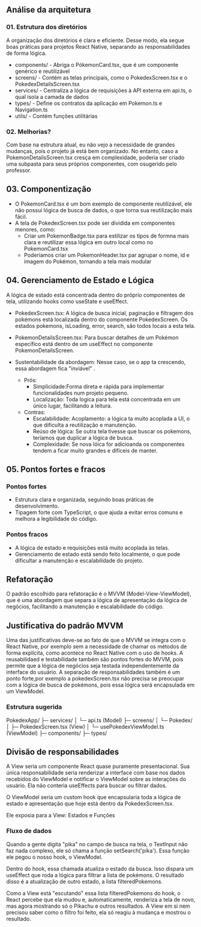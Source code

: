 ## Análise da arquitetura

### 01. Estrutura dos diretórios
A organização dos diretórios é clara e eficiente. Desse modo, ela segue boas práticas para projetos React Native, separando as responsabilidades de forma lógica.

- components/ - Abriga o PókemonCard.tsx, que é um componente genérico e reutilizável
- screens/ - Contém as telas principais, como o PokedexScreen.tsx e o PokedexDetailsScreen.tsx
- services/ - Centraliza a lógica de requisições à API externa em api.ts, o qual isola a camada de dados
- types/ - Define os contratos da aplicação em Pokemon.ts e Navigation.ts
- utils/ - Contém funções utilitárias

### 02. Melhorias?
Com base na estrutura atual, eu não vejo a necessidade de grandes mudanças, pois o projeto já está bem organizado. No entanto, caso a PokemonDetailsScreen.tsx cresça em complexidade, poderia ser criado uma subpasta para seus próprios componentes, com osugerido pelo professor.

## 03. Componentização
- O PokemonCard.tsx é um bom exemplo de componente reutilizável, ele não possui lógica de busca de dados, o que torna sua reutilização mais fácil. 
- A tela de PokedexScreen.tsx pode ser dividida em componentes menores, como:
    - Criar um PokemonBadge.tsx para estilizar os tipos de formna mais clara e reutilizar essa lógica em outro local como no PokemonCard.tsx
    - Poderiamos criar um PokemonHeader.tsx par agrupar o nome, id e imagem do Pokémon, tornando a tela mais modular

## 04. Gerenciamento de Estado e Lógica
A lógica de estado está concentrada dentro do próprio componentes de tela, utilizando hooks como useState e useEffect.

- PokedexScreen.tsx: A lógica de busca inicial, paginação  e filtragem dos pokémons está localizada dentro do componente PokedexScreen. Os estados pokemons, isLoading, error, search, são todos locais a esta tela.

- PokemonDetailsScreen.tsx: Para buscar detalhes de um Pokémon específico está dentro de um useEffect no componente PokemonDetailsScreen.

- Sustentabilidade da abordagem: Nesse caso, se o app ta crescendo, essa abordagem fica "inviável" .
    - Prós:
        - Simplicidade:Forma direta e rápida para implementar funcionalidades num projeto pequeno.
        - Localização: Toda logica para tela está concentrada em um único lugar, facilitando a leitura.
    - Contras:
        - Escalabilidade: Acoplamento: a lógica ta muito acoplada a UI, o que dificulta a reutilização e manutenção.
        - Reúso de lógica: Se outra tela tivesse que buscar os pokemons, teríamos que duplicar a lógica de busca.
        - Complexidade: Se nova lóica for adicioanda os componentes tendem a ficar muito grandes e difíceis de manter. 
## 05. Pontos fortes e fracos
### Pontos fortes
- Estrutura clara e organizada, seguindo boas práticas de desenvolvimento.
- Tipagem forte com TypeScript, o que ajuda a evitar erros comuns e melhora a legibilidade do código.
### Pontos fracos
- A lógica de estado e requisições está muito acoplada às telas.
- Gerenciamento de estado está sendo feito localmente, o que pode dificultar a manutenção e escalabilidade do projeto.

## Refatoração

O padrão escolhido para refatoração é o MVVM (Model-View-ViewModel), que é uma abordagem que separa a lógica de apresentação da lógica de negócios, facilitando a manutenção e escalabilidade do código.
## Justificativa do padrão MVVM
Uma das justificativas deve-se ao fato de que o MVVM se integra com o React Native, por exemplo sem a necessidade de chamar os métodos de forma explícita, como acontece no React Native com o uso de hooks. A reusabilidaed e testabilidade também são pontos fortes do MVVM, pois permite que a lógica de negócios seja testada independentemente da interface do usuário. A separação de responsabilidades também é um ponto forte,por exemplo a pokedexScreen.tsx não precisa se preocupar com a lógica de busca de pokémons, pois essa lógica será encapsulada em um ViewModel.

### Estrutura sugerida
PokedexApp/
├─ services/
│  └─ api.ts                   (Model)
├─ screens/
│  └─ Pokedex/
│     ├─ PokedexScreen.tsx      (View)
│     └─ usePokedexViewModel.ts (ViewModel)
├─ components/
├─ types/


## Divisão de responsabilidades
A View seria um componente React quase puramente presentacional. Sua única responsabilidade seria renderizar a interface com base nos dados recebidos do ViewModel e notificar o ViewModel sobre as interações do usuário. Ela não conteria useEffects para buscar ou filtrar dados.

O ViewModel seria um custom hook que encapsularia toda a lógica de estado e apresentação que hoje está dentro da PokedexScreen.tsx.

Ele exposia para a View: Estados e Funções

### Fluxo de dados
Quando a gente digita "pika" no campo de busca na tela, o TextInput  não faz nada complexo, ele só chama a função setSearch('pika'). Essa função ele pegou o nosso hook, o ViewModel.

Dentro do hook, essa chamada atualiza o estado da busca. Isso dispara um useEffect que roda a lógica para filtrar a lista de pokémons. O resultado disso é a atualização de outro estado, a lista filteredPokemons.

Como a View está "escutando" essa lista filteredPokemons do hook, o React percebe que ela mudou e, automaticamente, renderiza a tela de novo, mas agora mostrando só o Pikachu e outros resultados. A View em si nem precisou saber como o filtro foi feito, ela só reagiu à mudança e mostrou o resultado.